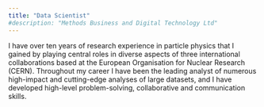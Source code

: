 ```yaml
---
title: "Data Scientist"
#description: "Methods Business and Digital Technology Ltd"
---
```


I have over ten years of research experience in particle physics that I gained by playing central roles in diverse aspects of three international collaborations based at the European Organisation for Nuclear Research (CERN). Throughout my career I have been the leading analyst of numerous high-impact and cutting-edge analyses of large datasets, and I have developed high-level problem-solving, collaborative and communication skills.
